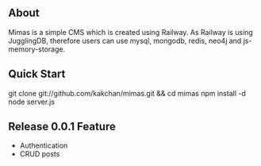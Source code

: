 ## About
Mimas is a simple CMS which is created using Railway. As Railway is using JugglingDB, therefore users can use mysql, mongodb, redis, neo4j and js-memory-storage.

## Quick Start
  git clone git://github.com/kakchan/mimas.git && cd mimas
  npm install -d
  node server.js

## Release 0.0.1 Feature
   - Authentication
   - CRUD posts